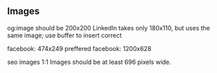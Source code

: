 ## Images

og:image should be 200x200
LinkedIn takes only 180x110, but uses the same image; use buffer to insert correct

facebook: 474x249
preffered facebook: 1200x628

seo images 1:1
Images should be at least 696 pixels wide.
